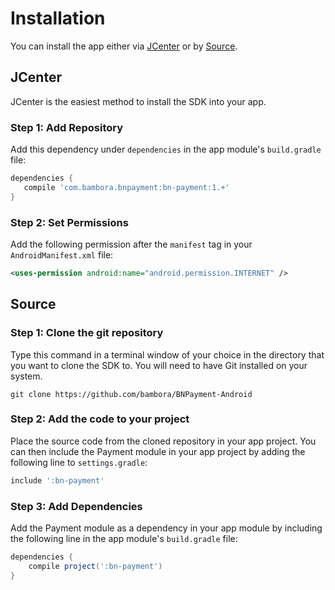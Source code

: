 # Installation

You can install the app either via [JCenter](https://bintray.com/bambora-mobile/maven/bn-payment) or by [Source](https://github.com/bambora/BNPayment-Android).

## JCenter

JCenter is the easiest method to install the SDK into your app.

### Step 1: Add Repository

Add this dependency under `dependencies` in the app module's `build.gradle` file:

```groovy
dependencies {
   compile 'com.bambora.bnpayment:bn-payment:1.+'
}
```

### Step 2: Set Permissions

Add the following permission after the `manifest` tag in your `AndroidManifest.xml` file:

```xml
<uses-permission android:name="android.permission.INTERNET" />
```

## Source

### Step 1: Clone the git repository

Type this command in a terminal window of your choice in the directory that you want to clone the SDK to. You will need to have Git installed on your system.

```shell
git clone https://github.com/bambora/BNPayment-Android
```

### Step 2: Add the code to your project

Place the source code from the cloned repository in your app project. You can then include the Payment module in your app project by adding the following line to `settings.gradle`:

```groovy
include ':bn-payment'
```

### Step 3: Add Dependencies

Add the Payment module as a dependency in your app module by including the following line in the app module's `build.gradle` file:

```groovy
dependencies {
    compile project(':bn-payment')
}
```

